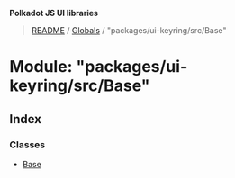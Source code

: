 **Polkadot JS UI libraries**

> [README](../README.md) / [Globals](../globals.md) / "packages/ui-keyring/src/Base"

# Module: "packages/ui-keyring/src/Base"

## Index

### Classes

* [Base](../classes/_packages_ui_keyring_src_base_.base.md)
